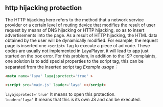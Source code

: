 ## http hijacking protection
The HTTP hijacking here refers to the method that a network  service provider or a certain level of routing device that modifies the result of user request by means of DNS hijacking or HTTP hijacking, so as to insert advertisements into the page.
As a result of HTTP hijacking, the HTML data obtained by the user will be dynamically modified. For example, the request page is inserted one `<script>` Tag to execute a piece of ad code. These codes are usually not implemented in LayaPlayer, it will lead to app just started on the box error.
For this problem, in addition to the ISP complaints, one solution is to add special properties to the script tag, this can be separated from the inserted script tag
*Example usage：*   
```html
<meta name='laya' layajsprotect='true' >

<script src='main.js' loader='laya' ></script>
```
`layajsprotect='true'` It means to open this protection.  
`loader='laya'` It means that this is its own JS and can be executed.
